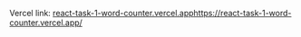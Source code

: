 Vercel link: [react-task-1-word-counter.vercel.app](https://react-task-1-word-counter.vercel.app/)https://react-task-1-word-counter.vercel.app/

